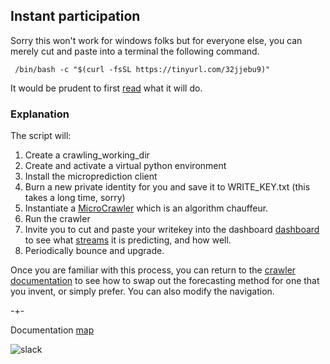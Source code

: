 

## Instant participation
Sorry this won't work for windows folks but for everyone else, you can merely cut and paste into a terminal the following command.  

     /bin/bash -c "$(curl -fsSL https://tinyurl.com/32jjebu9)"

It would be prudent to first [read](https://raw.githubusercontent.com/microprediction/microprediction/master/shell_examples/run_default_crawler_forever.sh) what it will do.

### Explanation

The script will:

1. Create a crawling_working_dir
2. Create and activate a virtual python environment
3. Install the microprediction client
4. Burn a new private identity for you and save it to WRITE_KEY.txt (this takes a long time, sorry)
5. Instantiate a [MicroCrawler](https://github.com/microprediction/microprediction/blob/master/microprediction/crawler.py) which is an algorithm chauffeur. 
6. Run the crawler 
7. Invite you to cut and paste your writekey into the dashboard [dashboard](https://www.microprediction.org/) to see what [streams](https://www.microprediction.com/blog/livedata) it is predicting, and how well.    
8. Periodically bounce and upgrade.  

Once you are familiar with this process, you can return to the [crawler documentation](https://microprediction.github.io/microprediction/predict-using-python-microcrawler.html) to see how to swap out the forecasting method for one that you invent, or simply prefer. You can also modify the navigation.  

-+- 

Documentation [map](https://microprediction.github.io/microprediction/map.html)


![slack](/microprediction/assets/images/dashboard.png)


 
